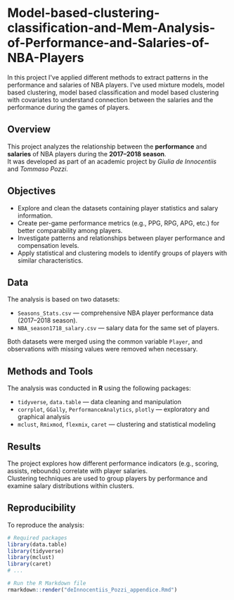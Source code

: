 # Model-based-clustering-classification-and-Mem-Analysis-of-Performance-and-Salaries-of-NBA-Players
In this project I've applied different methods to extract patterns in the performance and salaries of NBA players. I've used mixture models, model based clustering, model based classification and model based clustering with covariates to understand connection between the salaries and the performance  during the games of players. 
## Overview
This project analyzes the relationship between the **performance** and **salaries** of NBA players during the **2017–2018 season**.  
It was developed as part of an academic project by *Giulia de Innocentiis* and *Tommaso Pozzi*.

## Objectives
- Explore and clean the datasets containing player statistics and salary information.  
- Create per-game performance metrics (e.g., PPG, RPG, APG, etc.) for better comparability among players.  
- Investigate patterns and relationships between player performance and compensation levels.  
- Apply statistical and clustering models to identify groups of players with similar characteristics.

## Data
The analysis is based on two datasets:
- `Seasons_Stats.csv` — comprehensive NBA player performance data (2017–2018 season).  
- `NBA_season1718_salary.csv` — salary data for the same set of players.

Both datasets were merged using the common variable `Player`, and observations with missing values were removed when necessary.

## Methods and Tools
The analysis was conducted in **R** using the following packages:
- `tidyverse`, `data.table` — data cleaning and manipulation  
- `corrplot`, `GGally`, `PerformanceAnalytics`, `plotly` — exploratory and graphical analysis  
- `mclust`, `Rmixmod`, `flexmix`, `caret` — clustering and statistical modeling  

## Results
The project explores how different performance indicators (e.g., scoring, assists, rebounds) correlate with player salaries.  
Clustering techniques are used to group players by performance and examine salary distributions within clusters.

## Reproducibility
To reproduce the analysis:
```r
# Required packages
library(data.table)
library(tidyverse)
library(mclust)
library(caret)
# ...

# Run the R Markdown file
rmarkdown::render("deInnocentiis_Pozzi_appendice.Rmd")
